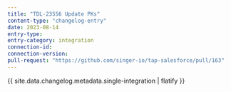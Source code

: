 ```yaml
---
title: "TDL-23556 Update PKs"
content-type: "changelog-entry"
date: 2023-08-14
entry-type: 
entry-category: integration
connection-id: 
connection-version: 
pull-request: "https://github.com/singer-io/tap-salesforce/pull/163"
---
```

{{ site.data.changelog.metadata.single-integration | flatify }}